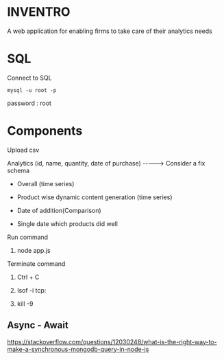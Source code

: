 # INVENTRO
A web application for enabling firms to take care of their analytics needs

# SQL

Connect to SQL
```
mysql -u root -p
```
password : root

# Components

Upload csv 

Analytics (id, name, quantity, date of purchase) -----> Consider a fix schema

+ Overall (time series) 

+ Product wise dynamic content generation (time series)

+ Date of addition(Comparison)

+ Single date which products did well

Run command 

1. node app.js

Terminate command

1. Ctrl + C

2. lsof -i tcp:<port>

3. kill -9 <PID>

## Async - Await

https://stackoverflow.com/questions/12030248/what-is-the-right-way-to-make-a-synchronous-mongodb-query-in-node-js
